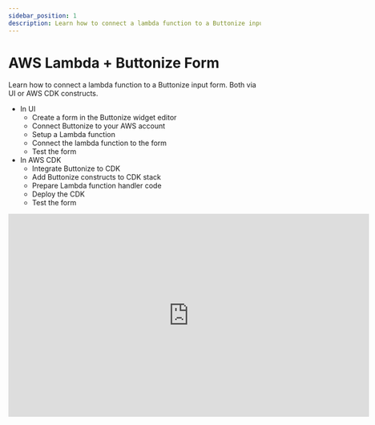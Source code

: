 ```yaml
---
sidebar_position: 1
description: Learn how to connect a lambda function to a Buttonize input form. Both via UI or AWS CDK constructs.
---
```


# AWS Lambda + Buttonize Form

Learn how to connect a lambda function to a Buttonize input form. Both via UI or AWS CDK constructs.


- In UI 
    - Create a form in the Buttonize widget editor
    - Connect Buttonize to your AWS account
    - Setup a Lambda function
    - Connect the lambda function to the form
    - Test the form
- In AWS CDK
    - Integrate Buttonize to CDK
    - Add Buttonize constructs to CDK stack
    - Prepare Lambda function handler code
    - Deploy the CDK
    - Test the form


<iframe width="720" height="405" src="https://www.youtube.com/embed/38cHso4csgY?modestbranding=1&rel=0" title="YouTube video player" frameborder="0" allow="fullscreen; accelerometer; autoplay; clipboard-write; encrypted-media; gyroscope; picture-in-picture; web-share" allowfullscreen></iframe>
